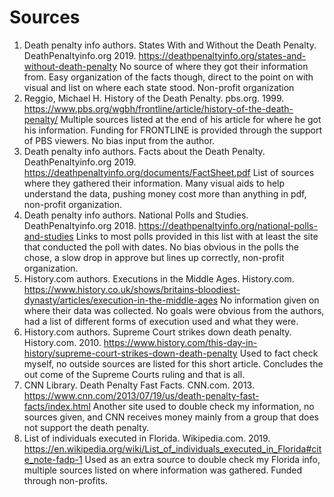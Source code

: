 # Sources

1. Death penalty info authors. States With and Without the Death Penalty. DeathPenaltyinfo.org 2019. https://deathpenaltyinfo.org/states-and-without-death-penalty
No source of where they got their information from.  Easy organization of the facts though, direct to the point on with visual and list on where each state stood. Non-profit organization 
2. Reggio, Michael H. History of the Death Penalty. pbs.org. 1999. https://www.pbs.org/wgbh/frontline/article/history-of-the-death-penalty/
Multiple sources listed at the end of his article for where he got his information. Funding for FRONTLINE is provided through the support of PBS viewers. No bias input from the author. 
3. Death penalty info authors. Facts about the Death Penalty. DeathPenaltyinfo.org 2019. https://deathpenaltyinfo.org/documents/FactSheet.pdf
List of sources where they gathered their information.  Many visual aids to help understand the data, pushing money cost more than anything in pdf, non-profit organization.
4. Death penalty info authors. National Polls and Studies. DeathPenaltyinfo.org 2018. https://deathpenaltyinfo.org/national-polls-and-studies
Links to most polls provided in this list with at least the site that conducted the poll with dates.  No bias obvious in the polls the chose, a slow drop in approve but lines up correctly, non-profit organization. 
5. History.com authors. Executions in the Middle Ages. History.com. https://www.history.co.uk/shows/britains-bloodiest-dynasty/articles/execution-in-the-middle-ages
No information given on where their data was collected. No goals were obvious from the authors, had a list of different forms of execution used and what they were.
6. History.com authors. Supreme Court strikes down death penalty. History.com. 2010. https://www.history.com/this-day-in-history/supreme-court-strikes-down-death-penalty
Used to fact check myself, no outside sources are listed for this short article.  Concludes the out come of the Supreme Courts ruling and that is all. 
7. CNN Library. Death Penalty Fast Facts. CNN.com. 2013. https://www.cnn.com/2013/07/19/us/death-penalty-fast-facts/index.html 
Another site used to double check my information, no sources given, and CNN receives money mainly from a group that does not support the death penalty. 
8. List of individuals executed in Florida. Wikipedia.com. 2019. https://en.wikipedia.org/wiki/List_of_individuals_executed_in_Florida#cite_note-fadp-1
Used as an extra source to double check my Florida info, multiple sources listed on where information was gathered. Funded through non-profits.
